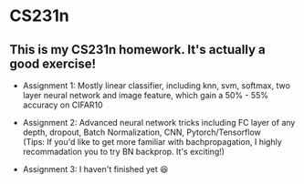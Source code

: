 # CS231n
## This is my CS231n homework. It's actually a good exercise!
- Assignment 1: Mostly linear classifier, including knn, svm, softmax, two layer neural network and image feature, which gain a 50% - 55% accuracy on CIFAR10

- Assignment 2: Advanced neural network tricks including FC layer of any depth, dropout, Batch Normalization, CNN, Pytorch/Tensorflow 
<br>(Tips: If you'd like to get more familiar with bachpropagation, I highly recommadation you to try BN backprop. It's exciting!) 

- Assignment 3: I haven't finished yet :laughing:
